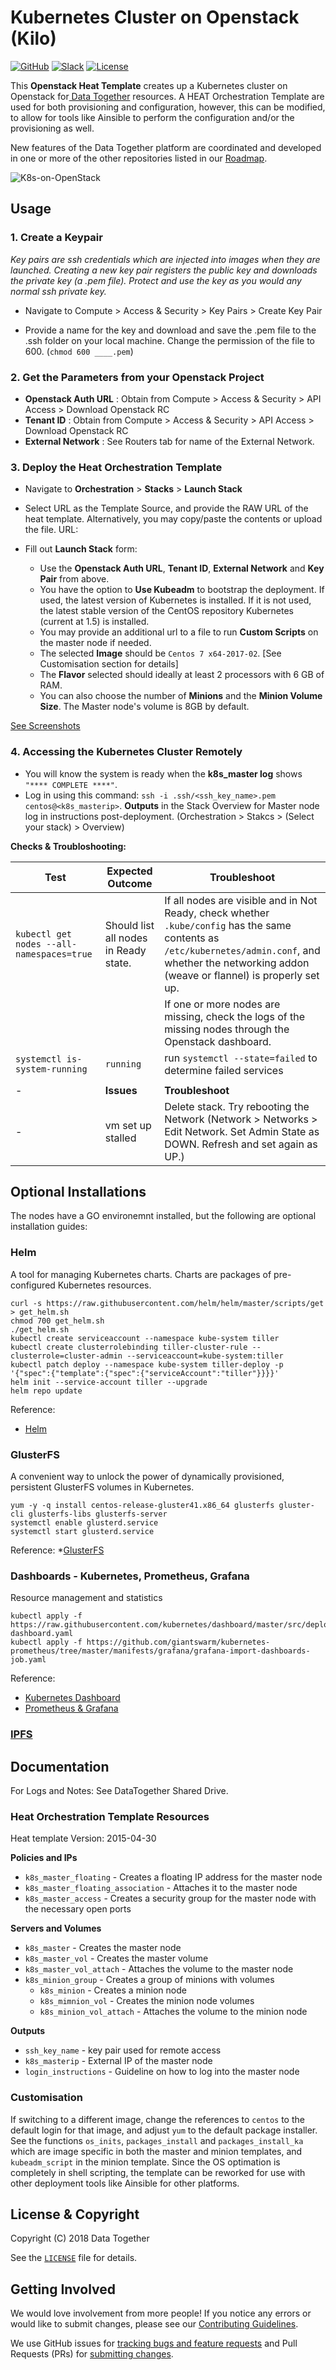 # Kubernetes Cluster on Openstack (Kilo)

[![GitHub](https://img.shields.io/badge/project-Data_Together-487b57.svg?style=flat-square)](http://github.com/datatogether)
[![Slack](https://img.shields.io/badge/slack-Archivers-b44e88.svg?style=flat-square)](https://archivers-slack.herokuapp.com/)
[![License](https://img.shields.io/github/license/mashape/apistatus.svg?style=flat-square)](./LiCENSE)

This **Openstack Heat Template** creates up a Kubernetes cluster on Openstack for[ Data Together](https://datatogether.org) resources. A HEAT Orchestration Template are used for both provisioning and configuration, however, this can be modified, to allow for tools like Ainsible to perform the configuration and/or the provisioning as well. 

New features of the Data Together platform are coordinated and developed in one or more of the other repositories listed in our [Roadmap](https://github.com/datatogether/roadmap). 


![K8s-on-OpenStack](/screnshots/K8s-on-OpenStack.gif)

## Usage

### 1. Create a Keypair
_Key pairs are ssh credentials which are injected into images when they are launched. Creating a new key pair registers the public key and downloads the private key (a .pem file). Protect and use the key as you would any normal ssh private key._

* Navigate to  Compute > Access & Security > Key Pairs > Create Key Pair

* Provide a name for the key and download and save the .pem file to the .ssh folder on your local machine. Change the permission of the file to 600. (`chmod 600 ____.pem`)

### 2. Get the Parameters from your Openstack Project
* **Openstack Auth URL** : Obtain from Compute > Access & Security > API Access > Download Openstack RC
* **Tenant ID** : Obtain from Compute > Access & Security > API Access > Download Openstack RC
* **External Network** : See Routers tab for name of the External Network.

### 3. Deploy the Heat Orchestration Template
* Navigate to **Orchestration** > **Stacks** > **Launch Stack**

* Select URL as the Template Source, and provide the RAW URL of the heat template. Alternatively, you may copy/paste the contents or upload the file.
URL: ` `

* Fill out **Launch Stack** form:
	- Use the **Openstack Auth URL**, **Tenant ID**, **External Network** and **Key Pair** from above.
	- You have the option to **Use Kubeadm** to bootstrap the deployment. If used, the latest version of Kubernetes is installed. If it is not used, the latest stable version of the CentOS repository Kubernetes (current at 1.5) is installed. 
	- You may provide an additional url to a file to run **Custom Scripts** on the master node if needed.
	- The selected **Image** should be `Centos 7 x64-2017-02`. [See Customisation section for details]
	- The **Flavor** selected should ideally at least 2 processors with 6 GB of RAM.
	- You can also choose the number of **Minions** and the **Minion Volume Size**. The Master node's volume is 8GB by default.

[See Screenshots](./screenshots)

### 4. Accessing the Kubernetes Cluster Remotely
* You will know the system is ready when the **k8s_master log** shows `"**** COMPLETE ****"`.
* Log in using this command: `ssh -i .ssh/<ssh_key_name>.pem centos@<k8s_masterip>`. **Outputs** in the Stack Overview for Master node log in instructions post-deployment. (Orchestration > Stakcs > (Select your stack) > Overview)

**Checks & Troubloshooting:**

| Test| Expected Outcome | Troubleshoot |
| -------- | -------- | -------- |
| `kubectl get nodes --all-namespaces=true` | Should list all nodes in Ready state.|If all nodes are visible and in Not Ready, check whether `.kube/config` has the same contents as `/etc/kubernetes/admin.conf`, and whether the networking addon (weave or flannel) is properly set up. 
||| If one or more nodes are missing, check the logs of the missing nodes through the Openstack dashboard.|
| `systemctl is-system-running` | `running` | run `systemctl --state=failed` to determine failed services|
|||
|-| **Issues** | **Troubleshoot** |
|-| vm set up stalled | Delete stack. Try rebooting the Network (Network > Networks > Edit Network. Set Admin State as DOWN. Refresh and set again as UP.) |


## Optional Installations
The nodes have a GO environemnt installed, but the following are optional installation guides:

### Helm 
A tool for managing Kubernetes charts. Charts are packages of pre-configured Kubernetes resources.
```
curl -s https://raw.githubusercontent.com/helm/helm/master/scripts/get > get_helm.sh
chmod 700 get_helm.sh
./get_helm.sh
kubectl create serviceaccount --namespace kube-system tiller
kubectl create clusterrolebinding tiller-cluster-rule --clusterrole=cluster-admin --serviceaccount=kube-system:tiller
kubectl patch deploy --namespace kube-system tiller-deploy -p '{"spec":{"template":{"spec":{"serviceAccount":"tiller"}}}}'      
helm init --service-account tiller --upgrade
helm repo update  
```
Reference:
* [Helm](https://github.com/helm/helm/)

### GlusterFS 
A convenient way to unlock the power of dynamically provisioned, persistent GlusterFS volumes in Kubernetes.
```
yum -y -q install centos-release-gluster41.x86_64 glusterfs gluster-cli glusterfs-libs glusterfs-server
systemctl enable glusterd.service
systemctl start glusterd.service 
```
Reference:
*[GlusterFS](https://github.com/gluster/gluster-kubernetes)

### Dashboards - Kubernetes, Prometheus, Grafana
Resource management and statistics
```
kubectl apply -f https://raw.githubusercontent.com/kubernetes/dashboard/master/src/deploy/recommended/kubernetes-dashboard.yaml
kubectl apply -f https://github.com/giantswarm/kubernetes-prometheus/tree/master/manifests/grafana/grafana-import-dashboards-job.yaml
```
Reference:
* [Kubernetes Dashboard](https://github.com/kubernetes/dashboard/)
* [Prometheus & Grafana](https://github.com/giantswarm/kubernetes-prometheus/)

### [IPFS](https://github.com/helm/charts/tree/master/stable/ipfs)

## Documentation
For Logs and Notes: See DataTogether Shared Drive.

### Heat Orchestration Template Resources
Heat template Version: 2015-04-30

**Policies and IPs**
* `k8s_master_floating` - Creates a floating IP address for the master node
* `k8s_master_floating_association` - Attaches it to the master node
* `k8s_master_access` - Creates a security group for the master node with the necessary open ports

**Servers and Volumes**
* `k8s_master` - Creates the master node
* `k8s_master_vol` - Creates the master volume
* `k8s_master_vol_attach` - Attaches the volume to the master node
* `k8s_minion_group` - Creates a group of minions with volumes
	* `k8s_minion` - Creates a minion node
	* `k8s_mimnion_vol` - Creates the minion node volumes
	* `k8s_minion_vol_attach` - Attaches the volume to the minion node

**Outputs**
* `ssh_key_name` - key pair used for remote access
* `k8s_masterip` - External IP of the master node
* `login_instructions` - Guideline on how to log into the master node

### Customisation
If switching to a different image, change the references to `centos` to the default login for that image, and adjust `yum` to the default package installer. See the functions `os_inits`, `packages_install` and `packages_install_ka` which are image specific in both the master and minion templates, and `kubeadm_script` in the minion template. Since the OS optimation is completely in shell scripting, the template can be reworked for use with other deployment tools like Ainsible for other platforms.

## License & Copyright

Copyright (C) 2018 Data Together

See the [`LICENSE`](./LICENSE) file for details.

## Getting Involved

We would love involvement from more people! If you notice any errors or would like to submit changes, please see our [Contributing Guidelines](./.github/CONTRIBUTING.md).

We use GitHub issues for [tracking bugs and feature requests](https://github.com/datatogether/datatogether_deployment/issues) and Pull Requests (PRs) for [submitting changes](https://github.com/datatogether/datatogether_deployment/pulls).

